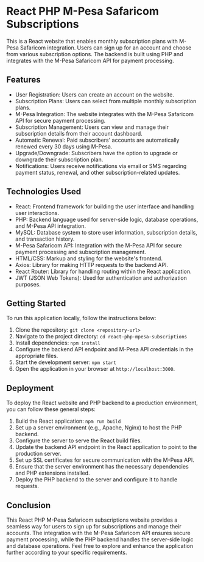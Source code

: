 # React PHP M-Pesa Safaricom Subscriptions

This is a React website that enables monthly subscription plans with M-Pesa Safaricom integration. Users can sign up for an account and choose from various subscription options. The backend is built using PHP and integrates with the M-Pesa Safaricom API for payment processing.

## Features

- User Registration: Users can create an account on the website.
- Subscription Plans: Users can select from multiple monthly subscription plans.
- M-Pesa Integration: The website integrates with the M-Pesa Safaricom API for secure payment processing.
- Subscription Management: Users can view and manage their subscription details from their account dashboard.
- Automatic Renewal: Paid subscribers' accounts are automatically renewed every 30 days using M-Pesa.
- Upgrade/Downgrade: Subscribers have the option to upgrade or downgrade their subscription plan.
- Notifications: Users receive notifications via email or SMS regarding payment status, renewal, and other subscription-related updates.

## Technologies Used

- React: Frontend framework for building the user interface and handling user interactions.
- PHP: Backend language used for server-side logic, database operations, and M-Pesa API integration.
- MySQL: Database system to store user information, subscription details, and transaction history.
- M-Pesa Safaricom API: Integration with the M-Pesa API for secure payment processing and subscription management.
- HTML/CSS: Markup and styling for the website's frontend.
- Axios: Library for making HTTP requests to the backend API.
- React Router: Library for handling routing within the React application.
- JWT (JSON Web Tokens): Used for authentication and authorization purposes.

## Getting Started

To run this application locally, follow the instructions below:

1. Clone the repository: `git clone <repository-url>`
2. Navigate to the project directory: `cd react-php-mpesa-subscriptions`
3. Install dependencies: `npm install`
4. Configure the backend API endpoint and M-Pesa API credentials in the appropriate files.
5. Start the development server: `npm start`
6. Open the application in your browser at `http://localhost:3000`.

## Deployment

To deploy the React website and PHP backend to a production environment, you can follow these general steps:

1. Build the React application: `npm run build`
2. Set up a server environment (e.g., Apache, Nginx) to host the PHP backend.
3. Configure the server to serve the React build files.
4. Update the backend API endpoint in the React application to point to the production server.
5. Set up SSL certificates for secure communication with the M-Pesa API.
6. Ensure that the server environment has the necessary dependencies and PHP extensions installed.
7. Deploy the PHP backend to the server and configure it to handle requests.

## Conclusion

This React PHP M-Pesa Safaricom subscriptions website provides a seamless way for users to sign up for subscriptions and manage their accounts. The integration with the M-Pesa Safaricom API ensures secure payment processing, while the PHP backend handles the server-side logic and database operations. Feel free to explore and enhance the application further according to your specific requirements.
